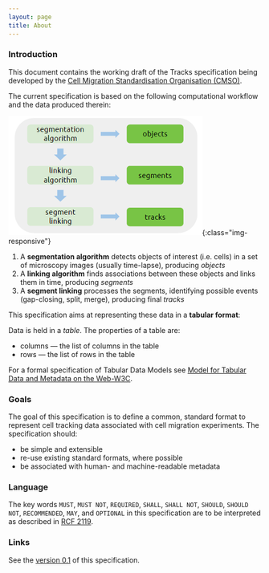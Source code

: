 ```yaml
---
layout: page
title: About
---
```


### Introduction

This document contains the working draft of the Tracks specification being
developed by the
[Cell Migration Standardisation Organisation (CMSO)](https://cmso.science/).

The current specification is based on the following computational workflow and
the data produced therein:

![Workflow](images/Workflow.png){:class="img-responsive"}

1.  A **segmentation algorithm** detects objects of interest (i.e. cells) in a
    set of microscopy images (usually time-lapse), producing *objects*
2.  A **linking algorithm** finds associations between these objects and links
    them in time, producing *segments*
3.  A **segment linking** processes the segments, identifying possible events
    (gap-closing, split, merge), producing final *tracks*

This specification aims at representing these data in a **tabular format**:

Data is held in a *table*. The properties of a table are:

- columns — the list of columns in the table
- rows — the list of rows in the table

For a formal specification of Tabular Data Models see
[Model for Tabular Data and Metadata on the Web-W3C](https://www.w3.org/TR/2015/WD-tabular-data-model-20150108/#model).

### Goals
The goal of this specification is to define a common, standard format to
represent cell tracking data associated with cell migration experiments.
The specification should:

- be simple and extensible
- re-use existing standard formats, where possible
- be associated with human- and machine-readable metadata

### Language
The key words `MUST`, `MUST NOT`, `REQUIRED`, `SHALL`, `SHALL NOT`, `SHOULD`,
`SHOULD NOT`, `RECOMMENDED`, `MAY`, and `OPTIONAL` in this specification are
to be interpreted as described in
[RCF 2119](https://www.ietf.org/rfc/rfc2119.txt).

### Links

See the [version 0.1](v0.1/index.md) of this specification.

